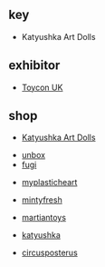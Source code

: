 
## key
+ Katyushka Art Dolls

## exhibitor
+ [Toycon UK](http://www.toyconuk.com/)
## shop
<!-- top -->
+ [Katyushka Art Dolls](http://arttoygama.storenvy.com/products)
<!-- diy -->
+ [unbox](http://store.unboxindustries.info/products)
+ [fugi](https://fugi.me)
<!-- mall -->
+ [myplasticheart](https://www.myplasticheart.com/shop-all/pre-orders/)
+ [mintyfresh](https://www.mintyfresh.eu/winter-sale/)
+ [martiantoys](https://martiantoys.com/collections/designer-vinyl)


+ [katyushka](https://www.katyushka-dolls.com/)

+ [circusposterus](http://www.circusposterus.com/product-category/new-releases/)